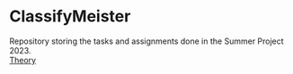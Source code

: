# ClassifyMeister <br>
Repository storing the tasks and assignments done in the Summer Project 2023.<br>
<a href = "https://docs.google.com/spreadsheets/d/1d1iVF-ORS2D9oReZZBVrpw-YKxzwdUh6tcwkEm1xD4M/edit#gid=0"> Theory </a>
